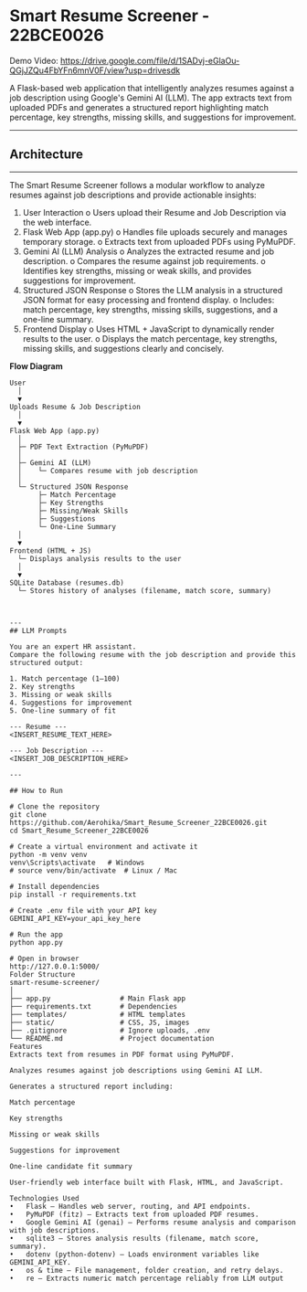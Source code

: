 # Smart Resume Screener - 22BCE0026
Demo Video: https://drive.google.com/file/d/1SADvj-eGlaOu-QGjJZQu4FbYFn6mnV0F/view?usp=drivesdk

A Flask-based web application that intelligently analyzes resumes against a job description using Google's Gemini AI (LLM). The app extracts text from uploaded PDFs and generates a structured report highlighting match percentage, key strengths, missing skills, and suggestions for improvement.

---

## Architecture
--- 
The Smart Resume Screener follows a modular workflow to analyze resumes against job descriptions and provide actionable insights:
1.	User Interaction
   o	Users upload their Resume and Job Description via the web interface.
2.	Flask Web App (app.py)
   o	Handles file uploads securely and manages temporary storage.
   o	Extracts text from uploaded PDFs using PyMuPDF.
3.	Gemini AI (LLM) Analysis
   o	Analyzes the extracted resume and job description.
   o	Compares the resume against job requirements.
   o	Identifies key strengths, missing or weak skills, and provides suggestions for improvement.
4.	Structured JSON Response
   o	Stores the LLM analysis in a structured JSON format for easy processing and frontend display.
   o	Includes: match percentage, key strengths, missing skills, suggestions, and a one-line summary.
5.	Frontend Display
   o	Uses HTML + JavaScript to dynamically render results to the user.
   o	Displays the match percentage, key strengths, missing skills, and suggestions clearly and concisely.


**Flow Diagram**

```plaintext
User
  │
  ▼
Uploads Resume & Job Description
  │
  ▼
Flask Web App (app.py)
  │
  ├─ PDF Text Extraction (PyMuPDF)
  │
  ├─ Gemini AI (LLM)
  │    └─ Compares resume with job description
  │
  └─ Structured JSON Response
       ├─ Match Percentage
       ├─ Key Strengths
       ├─ Missing/Weak Skills
       ├─ Suggestions
       └─ One-Line Summary
  │
  ▼
Frontend (HTML + JS)
  └─ Displays analysis results to the user
  │
  ▼
SQLite Database (resumes.db)
  └─ Stores history of analyses (filename, match score, summary)



---
## LLM Prompts

You are an expert HR assistant.
Compare the following resume with the job description and provide this structured output:

1. Match percentage (1–100)
2. Key strengths
3. Missing or weak skills
4. Suggestions for improvement
5. One-line summary of fit

--- Resume ---
<INSERT_RESUME_TEXT_HERE>

--- Job Description ---
<INSERT_JOB_DESCRIPTION_HERE>

---

## How to Run

# Clone the repository
git clone https://github.com/Aerohika/Smart_Resume_Screener_22BCE0026.git
cd Smart_Resume_Screener_22BCE0026

# Create a virtual environment and activate it
python -m venv venv
venv\Scripts\activate   # Windows
# source venv/bin/activate  # Linux / Mac

# Install dependencies
pip install -r requirements.txt

# Create .env file with your API key
GEMINI_API_KEY=your_api_key_here

# Run the app
python app.py

# Open in browser
http://127.0.0.1:5000/
Folder Structure
smart-resume-screener/
│
├── app.py                 # Main Flask app
├── requirements.txt       # Dependencies
├── templates/             # HTML templates
├── static/                # CSS, JS, images
├── .gitignore             # Ignore uploads, .env
└── README.md              # Project documentation
Features
Extracts text from resumes in PDF format using PyMuPDF.

Analyzes resumes against job descriptions using Gemini AI LLM.

Generates a structured report including:

Match percentage

Key strengths

Missing or weak skills

Suggestions for improvement

One-line candidate fit summary

User-friendly web interface built with Flask, HTML, and JavaScript.

Technologies Used
•	Flask – Handles web server, routing, and API endpoints.
•	PyMuPDF (fitz) – Extracts text from uploaded PDF resumes.
•	Google Gemini AI (genai) – Performs resume analysis and comparison with job descriptions.
•	sqlite3 – Stores analysis results (filename, match score, summary).
•	dotenv (python-dotenv) – Loads environment variables like GEMINI_API_KEY.
•	os & time – File management, folder creation, and retry delays.
•	re – Extracts numeric match percentage reliably from LLM output

